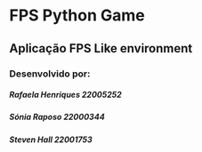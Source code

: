# FPS Python Game

## Aplicação FPS Like environment
 
### Desenvolvido por: 

##### Rafaela Henriques 22005252
##### Sónia Raposo 22000344
##### Steven Hall 22001753

